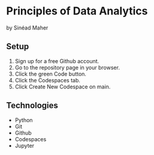 # Principles of Data Analytics

by Sinéad Maher

## Setup

1. Sign up for a free Github account.
2. Go to the repository page in your browser.
3. Click the green Code button.
4. Click the Codespaces tab.
5. Click Create New Codespace on main.

## Technologies

- Python
- Git
- Github
- Codespaces
- Jupyter